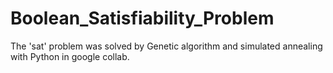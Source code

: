 # Boolean_Satisfiability_Problem
The 'sat' problem was solved by Genetic algorithm and simulated annealing with Python in google collab.
